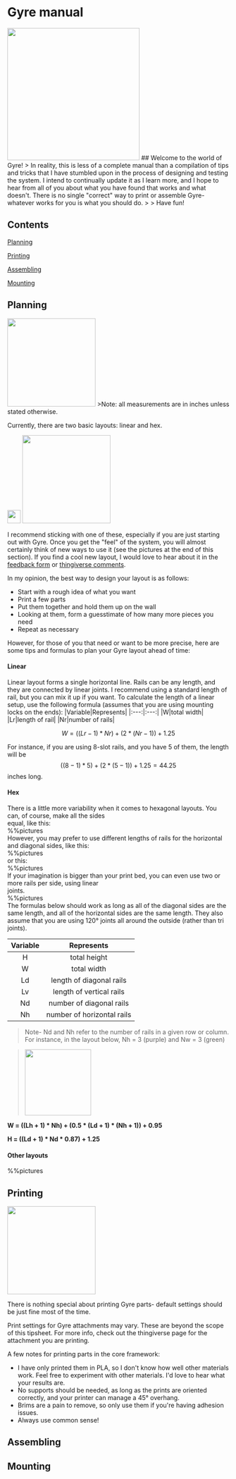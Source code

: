 # Gyre manual
<img src="../source/img/lock_hollow_big_final.png" height="300px">  
## Welcome to the world of Gyre!
> In reality, this is less of a complete manual than a compilation of tips and tricks that I have stumbled upon
in the process of designing and testing the system. I intend to continually update it as I learn more, and I
hope to hear from all of you about what you have found that works and what doesn't. There is no single "correct"
way to print or assemble Gyre- whatever works for you is what you should do.
>
> Have fun!

## Contents
[Planning](#planning)

[Printing](#printing)

[Assembling](#assembling)

[Mounting](#mounting)

## Planning
<img src="../source/img/dwg.png" height="200px">
>Note: all measurements are in inches unless stated otherwise.

Currently, there are two basic layouts: linear and hex.

<img src="../source/img/linear_layout.png" height="30px">

<img src="../source/img/hex_layout.png" height="200px">

I recommend sticking with one of these, especially if you are just starting out with Gyre.
Once you get the "feel" of the system, you will almost certainly think of new ways to use it (see the pictures at the end of this section).
If you find a cool new layout, I would love to hear about it in the [feedback form]() or [thingiverse comments]().

In my opinion, the best way to design your layout is as follows:
- Start with a rough idea of what you want
- Print a few parts
- Put them together and hold them up on the wall
- Looking at them, form a guesstimate of how many more pieces you need
- Repeat as necessary

However, for those of you that need or want to be more precise, here are some tips and formulas to plan your
Gyre layout ahead of time:

#### Linear
Linear layout forms a single horizontal line. Rails can be any length, and they are connected by linear joints.
I recommend using a standard length of rail, but you can mix it up if you want.
To calculate the length of a linear setup, use the following formula (assumes that you are using mounting locks on the ends):
|Variable|Represents|
|:---:|:---:|
|W|total width|
|Lr|length of rail|
|Nr|number of rails|

$$W = ((Lr - 1) * Nr) + (2 * (Nr - 1)) + 1.25$$

For instance, if you are using 8-slot rails, and you have 5 of them, the length will be $$((8-1) * 5) + (2*(5-1)) + 1.25 = 44.25$$ inches long.

#### Hex

There is a little more variability when it comes to hexagonal layouts. You can, of course, make all the sides  
equal, like this:  
%%pictures  
However, you may prefer to use different lengths of rails for the horizontal and diagonal sides, like this:  
%%pictures  
or this:  
%%pictures  
If your imagination is bigger than your print bed, you can even use two or more rails per side, using linear  
joints.  
%%pictures  
The formulas below should work as long as all of the diagonal sides are the same length, and all of the
horizontal sides are the same length. They also assume that you are using 120° joints all around the outside (rather than tri joints).

|Variable|Represents|
|:---:|:---:|
|H|total height|
|W|total width|
|Ld|length of diagonal rails|
|Lv|length of vertical rails|
|Nd|number of diagonal rails|
|Nh|number of horizontal rails|
> Note- Nd and Nh refer to the number of rails in a given row or column. 
For instance, in the layout below, Nh = 3 (purple) and Nw = 3 (green)

><img src="../source/img/h-w_final.png" height="150px">

**W = ((Lh + 1) \* Nh) + (0.5 \* (Ld + 1) \* (Nh + 1)) + 0.95**

**H = ((Ld + 1) \* Nd \* 0.87) + 1.25**  

#### Other layouts
%%pictures

## Printing
<img src="../source/img/sliced.png" height="200px">

There is nothing special about printing Gyre parts- default settings should be just fine most of the time.

Print settings for Gyre attachments may vary. These are beyond the scope of this tipsheet. 
For more info, check out the thingiverse page for the attachment you are printing.

A few notes for printing parts in the core framework:
- I have only printed them in PLA, so I don't know how well other materials work. 
Feel free to experiment with other materials. I'd love to hear what your results are.
- No supports should be needed, as long as the prints are oriented correctly, and your printer can manage a 45° overhang. 
- Brims are a pain to remove, so only use them if you're having adhesion issues.
- Always use common sense!

## Assembling

## Mounting